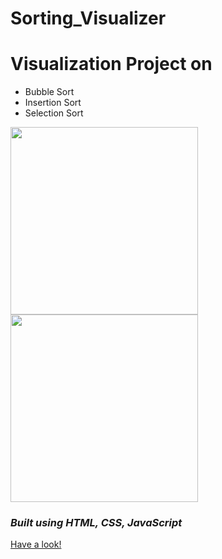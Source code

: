 # Sorting_Visualizer

# Visualization Project on
* Bubble Sort
* Insertion Sort
* Selection Sort
<img src="https://user-images.githubusercontent.com/76208395/179390558-d721672d-ab64-4f3a-a6e5-cec329ca089e.png" widht="500px" height="300px">
<img src="https://user-images.githubusercontent.com/76208395/179390731-4296bbe0-69ea-483a-8ac4-c1553e83fbe2.png" widht="500px" height="300px">

### *Built using HTML, CSS, JavaScript*
[Have a look!]()
